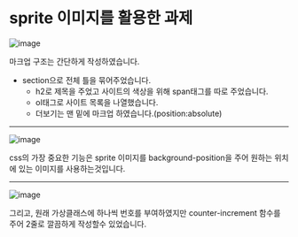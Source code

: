 # sprite 이미지를 활용한 과제

![image](https://github.com/M-Moong/home-work/assets/109510367/057d29d4-8cd1-4ba8-b3fc-dd7518a8690c)

마크업 구조는 간단하게 작성하였습니다.

* section으로 전체 틀을 묶어주었습니다.
  * h2로 제목을 주었고 사이트의 색상을 위해 span태그를 따로 주었습니다.
  * ol태그로 사이트 목록을 나열했습니다.
  * 더보기는 맨 밑에 마크업 하였습니다.(position:absolute)

---

![image](https://github.com/M-Moong/home-work/assets/109510367/d6a8e951-7d6a-4552-93b2-1fe0a44efdd6)

css의 가장 중요한 기능은 sprite 이미지를 background-position을 주어 원하는 위치에 있는 이미지를 사용하는것입니다.

---

![image](https://github.com/M-Moong/home-work/assets/109510367/c7f14b09-3e61-4299-8111-f0626c3fba12)

그리고, 원래 가상클래스에 하나씩 번호를 부여하였지만 counter-increment 함수를 주어 2줄로 깔끔하게 작성할수 있었습니다.


